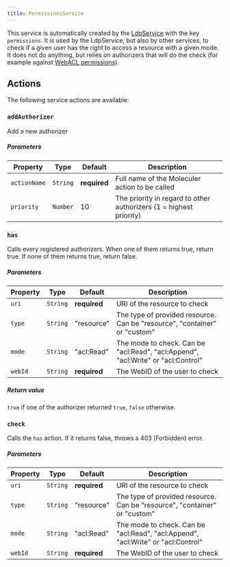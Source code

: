 ```yaml
---
title: PermissionsService
---
```


This service is automatically created by the [LdpService](index.md) with the key `permissions`. It is used by the LdpService, but also by other services, to check if a given user has the right to access a resource with a given mode. It does not do anything, but relies on authorizers that will do the check (for example against [WebACL permissions](../webacl/)).

## Actions

The following service actions are available:

### `addAuthorizer`

Add a new authorizer

##### Parameters

| Property     | Type     | Default      | Description                                                        |
| ------------ | -------- | ------------ | ------------------------------------------------------------------ |
| `actionName` | `String` | **required** | Full name of the Moleculer action to be called                     |
| `priority`   | `Number` | 10           | The priority in regard to other authorizers (1 = highest priority) |

### `has`

Calls every registered authorizers. When one of them returns true, return true. If none of them returns true, return false.

##### Parameters

| Property | Type     | Default      | Description                                                                      |
| -------- | -------- | ------------ | -------------------------------------------------------------------------------- |
| `uri`    | `String` | **required** | URI of the resource to check                                                     |
| `type`   | `String` | "resource"   | The type of provided resource. Can be "resource", "container" or "custom"        |
| `mode`   | `String` | "acl:Read"   | The mode to check. Can be "acl:Read", "acl:Append", "acl:Write" or "acl:Control" |
| `webId`  | `String` | **required** | The WebID of the user to check                                                   |

##### Return value

`true` if one of the authorizer returned `true`, `false` otherwise.

### `check`

Calls the `has` action. If it returns false, throws a 403 (Forbidden) error.

##### Parameters

| Property | Type     | Default      | Description                                                                      |
| -------- | -------- | ------------ | -------------------------------------------------------------------------------- |
| `uri`    | `String` | **required** | URI of the resource to check                                                     |
| `type`   | `String` | "resource"   | The type of provided resource. Can be "resource", "container" or "custom"        |
| `mode`   | `String` | "acl:Read"   | The mode to check. Can be "acl:Read", "acl:Append", "acl:Write" or "acl:Control" |
| `webId`  | `String` | **required** | The WebID of the user to check                                                   |
